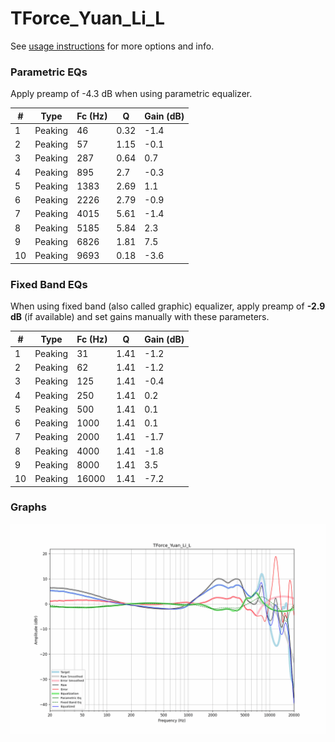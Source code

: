 # TForce_Yuan_Li_L
See [usage instructions](https://github.com/jaakkopasanen/AutoEq#usage) for more options and info.

### Parametric EQs
Apply preamp of -4.3 dB when using parametric equalizer.

|   # | Type    |   Fc (Hz) |    Q |   Gain (dB) |
|-----|---------|-----------|------|-------------|
|   1 | Peaking |        46 | 0.32 |        -1.4 |
|   2 | Peaking |        57 | 1.15 |        -0.1 |
|   3 | Peaking |       287 | 0.64 |         0.7 |
|   4 | Peaking |       895 | 2.7  |        -0.3 |
|   5 | Peaking |      1383 | 2.69 |         1.1 |
|   6 | Peaking |      2226 | 2.79 |        -0.9 |
|   7 | Peaking |      4015 | 5.61 |        -1.4 |
|   8 | Peaking |      5185 | 5.84 |         2.3 |
|   9 | Peaking |      6826 | 1.81 |         7.5 |
|  10 | Peaking |      9693 | 0.18 |        -3.6 |

### Fixed Band EQs
When using fixed band (also called graphic) equalizer, apply preamp of **-2.9 dB** (if available) and set gains manually with these parameters.

|   # | Type    |   Fc (Hz) |    Q |   Gain (dB) |
|-----|---------|-----------|------|-------------|
|   1 | Peaking |        31 | 1.41 |        -1.2 |
|   2 | Peaking |        62 | 1.41 |        -1.2 |
|   3 | Peaking |       125 | 1.41 |        -0.4 |
|   4 | Peaking |       250 | 1.41 |         0.2 |
|   5 | Peaking |       500 | 1.41 |         0.1 |
|   6 | Peaking |      1000 | 1.41 |         0.1 |
|   7 | Peaking |      2000 | 1.41 |        -1.7 |
|   8 | Peaking |      4000 | 1.41 |        -1.8 |
|   9 | Peaking |      8000 | 1.41 |         3.5 |
|  10 | Peaking |     16000 | 1.41 |        -7.2 |

### Graphs
![](./TForce_Yuan_Li_L.png)
